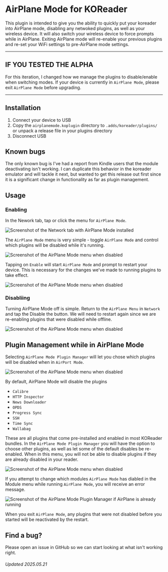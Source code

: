 # AirPlane Mode for KOReader

This plugin is intended to give you the ability to quickly put your koreader into AirPlane mode, disabling any netwoked plugins, as well as your wireless device. It will also switch your wireless device to force prompts while in AirPlane. Exiting AirPlane mode will re-enable your previous plugins and re-set your WiFi settings to pre-AirPlane mode settings.

---

## IF YOU TESTED THE ALPHA

For this iteration, I changed how we manage the plugins to disable/enable when switching modes. If your device is currently in `AirPlane Mode`, please exit `AirPlane Mode` before upgrading.

---

## Installation

1. Connect your device to USB
1. Copy the `airplanemode.koplugin` directory to `.adds/koreader/plugins/` or unpack a release file in your plugins directory
1. Disconnect USB

## Known bugs

The only known bug is I've had a report from Kindle users that the module deactivating isn't working. I can duplicate this behavior in the koreader emulator and will tackle it next, but wanted to get this release out first since it is a significant change in functionality as far as plugin management.

## Usage

### Enabling

In the Nework tab, tap or click the menu for `AirPlane Mode`. 

![Screenshot of the Network tab with AirPlane Mode installed](<https://raw.githubusercontent.com/kodermike/kodermike.github.io/refs/heads/master/images/airplane_network_menu.png>)

The `AirPlane Mode` menu is very simple - toggle `AirPlane Mode` and control which plugins will be disabled while it's running.

![Screenshot of the AirPlane Mode menu when disabled](<https://raw.githubusercontent.com/kodermike/kodermike.github.io/refs/heads/master/images/airplane_disabled.png>)

Tapping on `Enable` will start `AirPlane Mode` and prompt to restart your device. This is necessary for the changes we've made to running plugins to take effect.

![Screenshot of the AirPlane Mode menu when disabled](<https://raw.githubusercontent.com/kodermike/kodermike.github.io/refs/heads/master/images/airplane_starting.png>)

### Disabliing

Turning AirPlane Mode off is simple. Return to the `AirPlane Menu` in `Network` and tap the Disable the button. We will need to restart again since we are re-enabling plugins that were disabled while offline.

![Screenshot of the AirPlane Mode menu when disabled](<https://raw.githubusercontent.com/kodermike/kodermike.github.io/refs/heads/master/images/airplane_stopping.png>)

## Plugin Management while in AirPlane Mode

Selecting `AirPlane Mode Plugin Manager` will let you chose which plugins will be disabled when in `AirPort Mode`.

![Screenshot of the AirPlane Mode menu when disabled](<https://raw.githubusercontent.com/kodermike/kodermike.github.io/refs/heads/master/images/airplane_disabled.png>)

By default, AirPlane Mode will disable the plugins 
* `Calibre`
* `HTTP Inspector`
* `News Downloader`
* `OPDS`
* `Progress Sync`
* `SSH`
* `Time Sync`
* `Wallabag`

These are all plugins that come pre-installed and enabled in most KOReader bundles. In the `AirPlane Mode Plugin Manager` you will have the option to choose other plugins, as well as let some of the default disables be re-enabled. When in this menu, you will not be able to disable plugins if they are already disabled in your reader.

![Screenshot of the AirPlane Mode menu when disabled](<https://raw.githubusercontent.com/kodermike/kodermike.github.io/refs/heads/master/images/airplane_module_select.png>)

If you attempt to change which modules `AirPlane Mode` has diabled in the Module menu while running `AirPlane Mode`, you will receive an error message.

![Screenshot of the AirPlane Mode Plugin Manager if AirPlane is already running](<https://raw.githubusercontent.com/kodermike/kodermike.github.io/refs/heads/master/images/airplane_running_no_mod.png>)

When you exit `AirPlane Mode`, any plugins that were not disabled before you started will be reactivated by the restart.


## Find a bug?

Please open an issue in GitHub so we can start looking at what isn't working right.

###### Updated 2025.05.21
